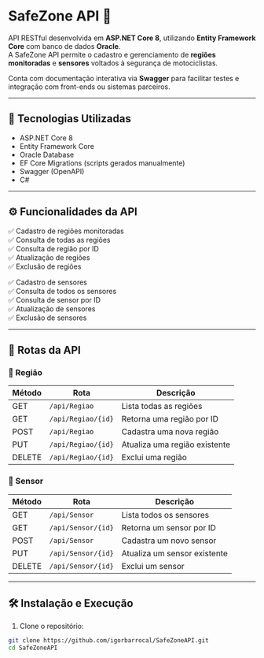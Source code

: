 # SafeZone API 🚨

API RESTful desenvolvida em **ASP.NET Core 8**, utilizando **Entity Framework Core** com banco de dados **Oracle**.  
A SafeZone API permite o cadastro e gerenciamento de **regiões monitoradas** e **sensores** voltados à segurança de motociclistas.

Conta com documentação interativa via **Swagger** para facilitar testes e integração com front-ends ou sistemas parceiros.

---

## 📌 Tecnologias Utilizadas

- ASP.NET Core 8
- Entity Framework Core
- Oracle Database
- EF Core Migrations (scripts gerados manualmente)
- Swagger (OpenAPI)
- C#

---

## ⚙️ Funcionalidades da API

✅ Cadastro de regiões monitoradas  
✅ Consulta de todas as regiões  
✅ Consulta de região por ID  
✅ Atualização de regiões  
✅ Exclusão de regiões  

✅ Cadastro de sensores  
✅ Consulta de todos os sensores  
✅ Consulta de sensor por ID  
✅ Atualização de sensores  
✅ Exclusão de sensores  

---

## 🔗 Rotas da API

### 🔸 Região

| Método | Rota             | Descrição                       |
|--------|------------------|---------------------------------|
| GET    | `/api/Regiao`    | Lista todas as regiões         |
| GET    | `/api/Regiao/{id}` | Retorna uma região por ID    |
| POST   | `/api/Regiao`    | Cadastra uma nova região       |
| PUT    | `/api/Regiao/{id}` | Atualiza uma região existente |
| DELETE | `/api/Regiao/{id}` | Exclui uma região             |

### 🔸 Sensor

| Método | Rota             | Descrição                        |
|--------|------------------|----------------------------------|
| GET    | `/api/Sensor`    | Lista todos os sensores          |
| GET    | `/api/Sensor/{id}` | Retorna um sensor por ID       |
| POST   | `/api/Sensor`    | Cadastra um novo sensor          |
| PUT    | `/api/Sensor/{id}` | Atualiza um sensor existente   |
| DELETE | `/api/Sensor/{id}` | Exclui um sensor               |

---

## 🛠️ Instalação e Execução

1. Clone o repositório:
```bash
git clone https://github.com/igorbarrocal/SafeZoneAPI.git
cd SafeZoneAPI
